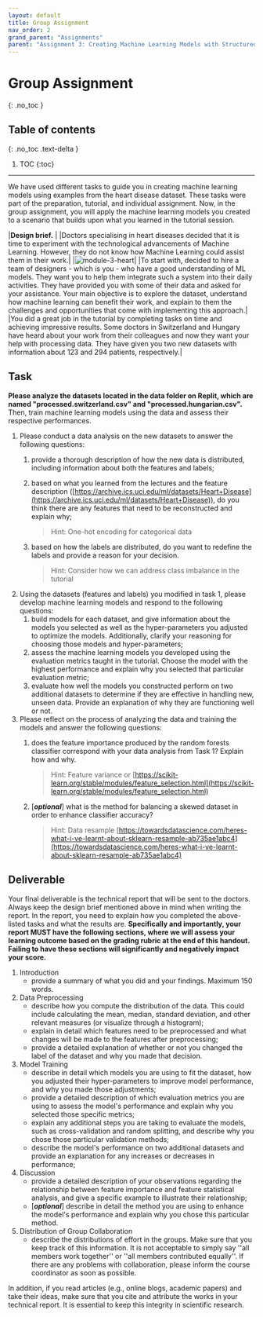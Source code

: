 ```yaml
---
layout: default
title: Group Assignment
nav_order: 2
grand_parent: "Assignments"
parent: "Assignment 3: Creating Machine Learning Models with Structured Data"
---
```


# Group Assignment
{: .no_toc }

## Table of contents
{: .no_toc .text-delta }

1. TOC
{:toc}
---

We have used different tasks to guide you in creating machine learning models using examples from the heart disease dataset. These tasks were part of the preparation, tutorial, and individual assignment. Now, in the group assignment, you will apply the machine learning models you created to a scenario that builds upon what you learned in the tutorial session.

|**Design brief.** |
|Doctors specialising in heart diseases decided that it is time to experiment with the technological advancements of Machine Learning. However, they do not know how Machine Learning could assist them in their work.|
|![module-3-heart]({{site.baseurl}}/assets/images/structured-data/heart.jpg)|
|To start with, decided to hire a team of designers - which is you - who have a good understanding of ML models. They want you to help them integrate such a system into their daily activities. They have provided you with some of their data and asked for your assistance. Your main objective is to explore the dataset, understand how machine learning can benefit their work, and explain to them the challenges and opportunities that come with implementing this approach.|
|You did a great job in the tutorial by completing tasks on time and achieving impressive results. Some doctors in Switzerland and Hungary have heard about your work from their colleagues and now they want your help with processing data. They have given you two new datasets with information about 123 and 294 patients, respectively.|

## Task
**Please analyze the datasets located in the data folder on Replit, which are named "processed.switzerland.csv" and "processed.hungarian.csv".** Then, train machine learning models using the data and assess their respective performances.

1. Please conduct a data analysis on the new datasets to answer the following questions:
   1. provide a thorough description of how the new data is distributed, including information about both the features and labels;
   2. based on what you learned from the lectures and the feature description ([https://archive.ics.uci.edu/ml/datasets/Heart+Disease](https://archive.ics.uci.edu/ml/datasets/Heart+Disease)), do you think there are any features that need to be reconstructed and explain why;

      > Hint: One-hot encoding for categorical data
   3. based on how the labels are distributed, do you want to redefine the labels and provide a reason for your decision.

      > Hint: Consider how we can address class imbalance in the tutorial
2. Using the datasets (features and labels) you modified in task 1, please develop machine learning models and respond to the following questions:
   1. build models for each dataset, and give information about the models you selected as well as the hyper-parameters you adjusted to optimize the models. Additionally, clarify your reasoning for choosing those models and hyper-parameters;
   2. assess the machine learning models you developed using the evaluation metrics taught in the tutorial. Choose the model with the highest performance and explain why you selected that particular evaluation metric;
   3. evaluate how well the models you constructed perform on two additional datasets to determine if they are effective in handling new, unseen data. Provide an explanation of why they are functioning well or not.
3. Please reflect on the process of analyzing the data and training the models and answer the following questions:
   1. does the feature importance produced by the random forests classifier correspond with your data analysis from Task 1? Explain how and why.

      > Hint: Feature variance or [https://scikit-learn.org/stable/modules/feature_selection.html](https://scikit-learn.org/stable/modules/feature_selection.html)
    2. [***optional***] what is the method for balancing a skewed dataset in order to enhance classifier accuracy?

       > Hint: Data resample [https://towardsdatascience.com/heres-what-i-ve-learnt-about-sklearn-resample-ab735ae1abc4](https://towardsdatascience.com/heres-what-i-ve-learnt-about-sklearn-resample-ab735ae1abc4)

## Deliverable
Your final deliverable is the technical report that will be sent to the doctors. Always keep the design brief mentioned above in mind when writing the report. In the report, you need to explain how you completed the above-listed tasks and what the results are. **Specifically and importantly, your report MUST have the following sections, where we will assess your learning outcome based on the grading rubric at the end of this handout. Failing to have these sections will significantly and negatively impact your score.**

1. Introduction
   - provide a summary of what you did and your findings. Maximum 150 words.
2. Data Preprocessing
   - describe how you compute the distribution of the data. This could include calculating the mean, median, standard deviation, and other relevant measures (or visualize through a histogram);
   - explain in detail which features need to be preprocessed and what changes will be made to the features after preprocessing;
   - provide a detailed explanation of whether or not you changed the label of the dataset and why you made that decision.
3. Model Training
   - describe in detail which models you are using to fit the dataset, how you adjusted their hyper-parameters to improve model performance, and why you made those adjustments;
   - provide a detailed description of which evaluation metrics you are using to assess the model's performance and explain why you selected those specific metrics;
   - explain any additional steps you are taking to evaluate the models, such as cross-validation and random splitting, and describe why you chose those particular validation methods;
   - describe the model's performance on two additional datasets and provide an explanation for any increases or decreases in performance;
4. Discussion
   - provide a detailed description of your observations regarding the relationship between feature importance and feature statistical analysis, and give a specific example to illustrate their relationship;
   - [***optional***] describe in detail the method you are using to enhance the model's performance and explain why you chose this particular method.
5. Distribution of Group Collaboration
   - describe the distributions of effort in the groups. Make sure that you keep track of this information. It is not acceptable to simply say ''all members work together'' or ''all members contributed equally''. If there are any problems with collaboration, please inform the course coordinator as soon as possible.
  
In addition, if you read articles (e.g., online blogs, academic papers) and take their ideas, make sure that you cite and attribute the works in your technical report. It is essential to keep this integrity in scientific research.

 